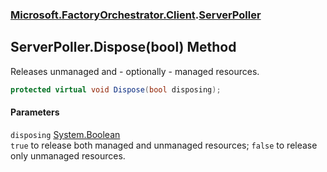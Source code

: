 ### [Microsoft.FactoryOrchestrator.Client](Microsoft_FactoryOrchestrator_Client.md 'Microsoft.FactoryOrchestrator.Client').[ServerPoller](Microsoft_FactoryOrchestrator_Client_ServerPoller.md 'Microsoft.FactoryOrchestrator.Client.ServerPoller')
## ServerPoller.Dispose(bool) Method
Releases unmanaged and - optionally - managed resources.  
```csharp
protected virtual void Dispose(bool disposing);
```
#### Parameters
<a name='Microsoft_FactoryOrchestrator_Client_ServerPoller_Dispose(bool)_disposing'></a>
`disposing` [System.Boolean](https://docs.microsoft.com/en-us/dotnet/api/System.Boolean 'System.Boolean')  
`true` to release both managed and unmanaged resources; `false` to release only unmanaged resources.
  
